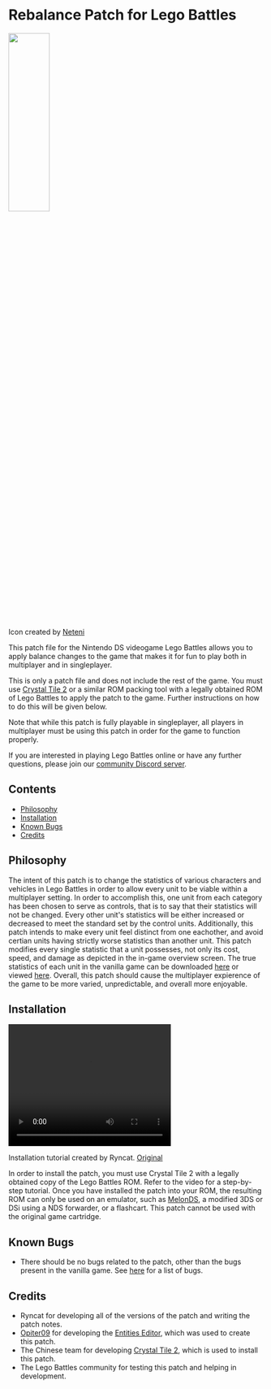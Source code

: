 ﻿# Rebalance Patch for Lego Battles
<img src="https://github.com/user-attachments/assets/950451be-7eb1-479e-a6a8-0c9d43ee0f79" width="40%" height="30%"> </img>
<br>
Icon created by [Neteni](https://www.youtube.com/@Tititeni_hortitidanldraft)

This patch file for the Nintendo DS videogame Lego Battles allows you to apply balance changes to the game that makes it for fun to play both in multiplayer and in singleplayer. 

This is only a patch file and does not include the rest of the game. You must use [Crystal Tile 2](https://www.romhacking.net/utilities/818/) or a similar ROM packing tool with a legally obtained ROM of Lego Battles to apply the patch to the game. Further instructions on how to do this will be given below.  

Note that while this patch is fully playable in singleplayer, all players in multiplayer must be using this patch in order for the game to function properly. 

If you are interested in playing Lego Battles online or have any further questions, please join our [community Discord server](https://discord.gg/pkGt3C79Af).

## Contents
- [Philosophy](#Philosophy)
- [Installation](#Installation)
- [Known Bugs](#Known-Bugs)
- [Credits](#Credits)

## Philosophy

The intent of this patch is to change the statistics of various characters and vehicles in Lego Battles in order to allow every unit to be viable within a multiplayer setting. In order to accomplish this, one unit from each category has been chosen to serve as controls, that is to say that their statistics will not be changed. Every other unit's statistics will be either increased or decreased to meet the standard set by the control units. Additionally, this patch intends to make every unit feel distinct from one eachother, and avoid certian units having strictly worse statistics than another unit. This patch modifies every single statistic that a unit possesses, not only its cost, speed, and damage as depicted in the in-game overview screen. The true statistics of each unit in the vanilla game can be downloaded [here](https://github.com/user-attachments/files/18308125/True.stats.compare.sheet.xlsx) or viewed [here](https://docs.google.com/spreadsheets/d/1gdDhwZ9KOIT5hH9Z9l-DfldMZMTKhB7pW1fWljbcPbQ/edit?usp=sharing). Overall, this patch should cause the multiplayer expierence of the game to be more varied, unpredictable, and overall more enjoyable.

## Installation
<video src="https://github.com/user-attachments/assets/de1405c1-a923-487f-a03c-8d1b0fd6dee5" width="320" height="240" controls><figcaption>Installation tutorial created by Ryncat. [Original](https://youtu.be/n_GBYU4wpa4)</figcaption></video>

In order to install the patch, you must use Crystal Tile 2 with a legally obtained copy of the Lego Battles ROM. Refer to the video for a step-by-step tutorial. Once you have installed the patch into your ROM, the resulting ROM can only be used on an emulator, such as [MelonDS](https://melonds.kuribo64.net/), a modified 3DS or DSi using a NDS forwarder, or a flashcart. This patch cannot be used with the original game cartridge. 

## Known Bugs
- There should be no bugs related to the patch, other than the bugs present in the vanilla game. See [here](https://legobattles.miraheze.org/wiki/Bug) for a list of bugs.

## Credits
- Ryncat for developing all of the versions of the patch and writing the patch notes.
- [Opiter09](https://github.com/opiter09) for developing the [Entities Editor](https://github.com/opiter09/Entities-Editor), which was used to create this patch.
- The Chinese team for developing [Crystal Tile 2](https://www.romhacking.net/utilities/818/), which is used to install this patch.
- The Lego Battles community for testing this patch and helping in development.
